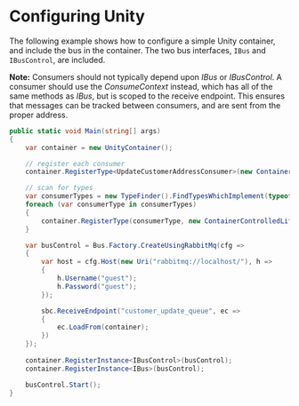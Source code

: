# Configuring Unity

The following example shows how to configure a simple Unity container, and include the bus in the
container. The two bus interfaces, `IBus` and `IBusControl`, are included.

<div class="alert alert-info">
<b>Note:</b>
    Consumers should not typically depend upon <i>IBus</i> or <i>IBusControl</i>. A consumer should use the <i>ConsumeContext</i>
    instead, which has all of the same methods as <i>IBus</i>, but is scoped to the receive endpoint. This ensures that
    messages can be tracked between consumers, and are sent from the proper address.
</div>

```csharp
public static void Main(string[] args) 
{
    var container = new UnityContainer(); 

    // register each consumer
    container.RegisterType<UpdateCustomerAddressConsumer>(new ContainerControlledLifetimeManager());

    // scan for types
    var consumerTypes = new TypeFinder().FindTypesWhichImplement(typeof(IConsumer));
    foreach (var consumerType in consumerTypes)
    {
        container.RegisterType(consumerType, new ContainerControlledLifetimeManager());
    }

    var busControl = Bus.Factory.CreateUsingRabbitMq(cfg =>
    {
        var host = cfg.Host(new Uri("rabbitmq://localhost/"), h =>
        {
            h.Username("guest");
            h.Password("guest");
        });

        sbc.ReceiveEndpoint("customer_update_queue", ec =>
        {
            ec.LoadFrom(container);
        })
    });
    
    container.RegisterInstance<IBusControl>(busControl);
    container.RegisterInstance<IBus>(busControl);

    busControl.Start();
}
```

